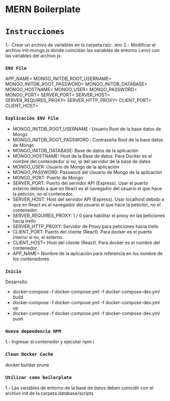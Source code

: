 # MERN Boilerplate

# `Instrucciones`

1.- Crear un archivo de variables en la carpeta raíz: .env
2.- Modificar el archivo init-mongo.js donde coincidan las variables de entorno (.env) con las variables del archivo js.


### `ENV File`

APP_NAME=
MONGO_INITDB_ROOT_USERNAME=
MONGO_INITDB_ROOT_PASSWORD=
MONGO_INITDB_DATABASE=
MONGO_HOSTNAME=
MONGO_USER=
MONGO_PASSWORD=
MONGO_PORT=
SERVER_PORT=
SERVER_HOST=
SERVER_REQUIRES_PROXY=
SERVER_HTTP_PROXY=
CLIENT_PORT=
CLIENT_HOST=


### `Explicación ENV File`

- MONGO_INITDB_ROOT_USERNAME : Usuario Root de la base datos de Mongo
- MONGO_INITDB_ROOT_PASSWORD : Contraseña Root de la base datos de Mongo
- MONGO_INITDB_DATABASE: Base de datos de la aplicación
- MONGO_HOSTNAME: Host de la Base de datos. Para Docker es el nombre del contendedor si no, ip del servidor de la base de datos
- MONGO_USER: Usuario de Mongo de la aplicación
- MONGO_PASSWORD: Password del Usuario de Mongo de la aplicación
- MONGO_PORT: Puerto de Mongo
- SERVER_PORT: Puerto del servidor API (Express). Usar el puerto externo debido a que en React es el navegador del usuario el que hace la petición, no el contenedor.
- SERVER_HOST: Host del servidor API (Express). Usar localhost debido a que en React es el navegador del usuario el que hace la petición, no el contenedor.
- SERVER_REQUIRES_PROXY: 1 / 0 para habilitar el proxy en las peticiones hacia trello
- SERVER_HTTP_PROXY: Servidor de Proxy para peticiones hacia trello
- CLIENT_PORT: Puerto del cliente (React). Para docker es el puerto interno si no, el externo.
- CLIENT_HOST= Host del cliente (React). Para docker es el nombre del contenedor.
- APP_NAME= Nombre de la aplicación para referencia en los nombre de los contenedores

### `Inicio`

Desarrollo:

- docker-compose -f docker-compose.yml -f docker-compose-dev.yml build
- docker-compose -f docker-compose.yml -f docker-compose-dev.yml up
- docker-compose -f docker-compose.yml -f docker-compose-dev.yml push

### `Nueva dependencia NPM`

1.- Ingresar al contenedor y ejecutar npm i <paquete>

### `Clean Docker Cache`

docker builder prune

### `Utilizar como boilerplate`

1.- Las variables de entorno de la base de datos deben coincidir con el archivo init de la carpeta database/scripts
